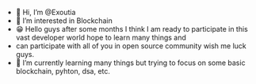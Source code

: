 - 👋 Hi, I’m @Exoutia
- 👀 I’m interested in Blockchain
- 😁 Hello guys after some months I think I am ready to participate in this vast developer world hope to learn many things and
- can participate with all of you in open source community wish me luck guys.
- 🌱 I’m currently learning many things but trying to focus on some basic blockchain, pyhton, dsa, etc.


<!---
Exoutia/Exoutia is a ✨ special ✨ repository because its `README.md` (this file) appears on your GitHub profile.
You can click the Preview link to take a look at your changes.
--->
